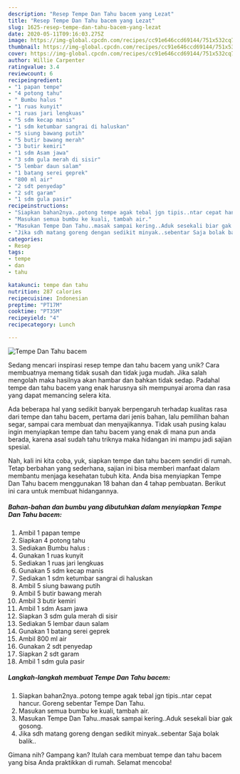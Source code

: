 ```yaml
---
description: "Resep Tempe Dan Tahu bacem yang Lezat"
title: "Resep Tempe Dan Tahu bacem yang Lezat"
slug: 1625-resep-tempe-dan-tahu-bacem-yang-lezat
date: 2020-05-11T09:16:03.275Z
image: https://img-global.cpcdn.com/recipes/cc91e646ccd69144/751x532cq70/tempe-dan-tahu-bacem-foto-resep-utama.jpg
thumbnail: https://img-global.cpcdn.com/recipes/cc91e646ccd69144/751x532cq70/tempe-dan-tahu-bacem-foto-resep-utama.jpg
cover: https://img-global.cpcdn.com/recipes/cc91e646ccd69144/751x532cq70/tempe-dan-tahu-bacem-foto-resep-utama.jpg
author: Willie Carpenter
ratingvalue: 3.4
reviewcount: 6
recipeingredient:
- "1 papan tempe"
- "4 potong tahu"
- " Bumbu halus "
- "1 ruas kunyit"
- "1 ruas jari lengkuas"
- "5 sdm kecap manis"
- "1 sdm ketumbar sangrai di haluskan"
- "5 siung bawang putih"
- "5 butir bawang merah"
- "3 butir kemiri"
- "1 sdm Asam jawa"
- "3 sdm gula merah di sisir"
- "5 lembar daun salam"
- "1 batang serei geprek"
- "800 ml air"
- "2 sdt penyedap"
- "2 sdt garam"
- "1 sdm gula pasir"
recipeinstructions:
- "Siapkan bahan2nya..potong tempe agak tebal jgn tipis..ntar cepat hancur. Goreng sebentar Tempe Dan Tahu."
- "Masukan semua bumbu ke kuali, tambah air."
- "Masukan Tempe Dan Tahu..masak sampai kering..Aduk sesekali biar gak gosong."
- "Jika sdh matang goreng dengan sedikit minyak..sebentar Saja bolak balik.."
categories:
- Resep
tags:
- tempe
- dan
- tahu

katakunci: tempe dan tahu 
nutrition: 287 calories
recipecuisine: Indonesian
preptime: "PT17M"
cooktime: "PT35M"
recipeyield: "4"
recipecategory: Lunch

---
```



![Tempe Dan Tahu bacem](https://img-global.cpcdn.com/recipes/cc91e646ccd69144/751x532cq70/tempe-dan-tahu-bacem-foto-resep-utama.jpg)

Sedang mencari inspirasi resep tempe dan tahu bacem yang unik? Cara membuatnya memang tidak susah dan tidak juga mudah. Jika salah mengolah maka hasilnya akan hambar dan bahkan tidak sedap. Padahal tempe dan tahu bacem yang enak harusnya sih mempunyai aroma dan rasa yang dapat memancing selera kita.

Ada beberapa hal yang sedikit banyak berpengaruh terhadap kualitas rasa dari tempe dan tahu bacem, pertama dari jenis bahan, lalu pemilihan bahan segar, sampai cara membuat dan menyajikannya. Tidak usah pusing kalau ingin menyiapkan tempe dan tahu bacem yang enak di mana pun anda berada, karena asal sudah tahu triknya maka hidangan ini mampu jadi sajian spesial.




Nah, kali ini kita coba, yuk, siapkan tempe dan tahu bacem sendiri di rumah. Tetap berbahan yang sederhana, sajian ini bisa memberi manfaat dalam membantu menjaga kesehatan tubuh kita. Anda bisa menyiapkan Tempe Dan Tahu bacem menggunakan 18 bahan dan 4 tahap pembuatan. Berikut ini cara untuk membuat hidangannya.

<!--inarticleads1-->

##### Bahan-bahan dan bumbu yang dibutuhkan dalam menyiapkan Tempe Dan Tahu bacem:

1. Ambil 1 papan tempe
1. Siapkan 4 potong tahu
1. Sediakan  Bumbu halus :
1. Gunakan 1 ruas kunyit
1. Sediakan 1 ruas jari lengkuas
1. Gunakan 5 sdm kecap manis
1. Sediakan 1 sdm ketumbar sangrai di haluskan
1. Ambil 5 siung bawang putih
1. Ambil 5 butir bawang merah
1. Ambil 3 butir kemiri
1. Ambil 1 sdm Asam jawa
1. Siapkan 3 sdm gula merah di sisir
1. Sediakan 5 lembar daun salam
1. Gunakan 1 batang serei geprek
1. Ambil 800 ml air
1. Gunakan 2 sdt penyedap
1. Siapkan 2 sdt garam
1. Ambil 1 sdm gula pasir




<!--inarticleads2-->

##### Langkah-langkah membuat Tempe Dan Tahu bacem:

1. Siapkan bahan2nya..potong tempe agak tebal jgn tipis..ntar cepat hancur. Goreng sebentar Tempe Dan Tahu.
1. Masukan semua bumbu ke kuali, tambah air.
1. Masukan Tempe Dan Tahu..masak sampai kering..Aduk sesekali biar gak gosong.
1. Jika sdh matang goreng dengan sedikit minyak..sebentar Saja bolak balik..




Gimana nih? Gampang kan? Itulah cara membuat tempe dan tahu bacem yang bisa Anda praktikkan di rumah. Selamat mencoba!
